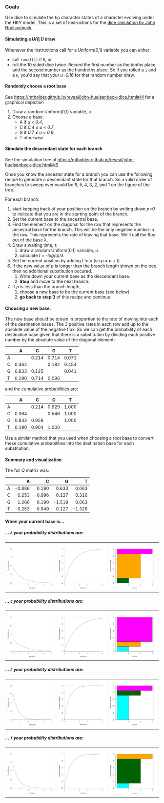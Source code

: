 ### Goals
Use dice to simulate the tip character states of a character evolving under
the HKY model.
This is a set of instructions for the [dice simulation by John Huelsenbeck](https://molevol.mbl.edu/images/1/1a/WoodsHole2012_1.pdf)

#### Simulating a *U(0,1)* draw
Whenever the instructions call for a Uniform(0,1) variable
  you can either:

  * call `runif(1)` if `R`, or
  * roll the 10 sided dice twice. Record the first number as the tenths place
  and the second number as the hundreths place. 
  So if you rolled a `1` and a `6`, you'd say that your *u=0.16*  for that
  random number draw.



#### Randomly choose a root base
See https://mtholder.github.io/reveal/john-huelsenbeck-dice.html#/4 for a 
graphical depiction

   1. Draw a random Uniform(0,1) variable, *u*
   2. Choose a base:
       * A if *u < 0.4*,
       * C if *0.4 ≤ u < 0.7*,
       * G if *0.7 ≤ u < 0.9*,
       * T otherwise

#### Simulate the descendant state for each branch
See the simulation tree at 
https://mtholder.github.io/reveal/john-huelsenbeck-dice.html#/6

Once you know the ancestor state for a branch you can use the following recipe
   to generate a descendant state for that branch.
So a valid order of branches to sweep over would be 6, 5, 4, 3, 2, and 1 on the figure of the tree.

For each branch:
  1. start keeping track of your position on the branch by writing down *p=0* to
  indicate that you are in the starting point of the branch.
  2. Set the current base to the ancestral base.
  3. Find the element on the diagonal for the row that represents the ancestral
    base for the branch. This will be the only negative number in the row. This
    represents the rate of leaving that base. 
    We'll call the flux out of the base λ.
  4. Draw a waiting time, *t*:
      1. draw a random Uniform(0,1) variable, *u*
      2. calculate *t = -log(u)/λ*
  5. Set the current position by adding *t* to *p* (so *p = p + t*)
  6. If the new value of *p* is longer than the branch length shown on the tree, then
    no additional substitution occured. 
      1. Write down your current base as the descendant base.
      2. **Stop** and move to the next branch.
  7. If *p* is less than the branch length, 
      1. choose a new base to be the current base (see below)
      2. **go back to step 3** of this recipe and continue.

#### Choosing a new base.
The new base should be drawn in proportion to the rate of moving into each of the destination
  bases.
The 3 positive rates in each row add up to the absolute value of the negative flux.
So we can get the probability of each destination base given that there is a substitution
by dividing each positive number by the absolute value of the diagonal element:

|   |  A    |    C  |    G  |   T   |
|---|-------|-------|-------|-------|
| A |       | 0.214 | 0.714 | 0.071 |
| C | 0.364 |       | 0.182 | 0.454 | 
| G | 0.833 | 0.125 |       | 0.041 |
| T | 0.190 | 0.714 | 0.096 |       |

and the cumulative probabilities are:

|   | A     |  C    | G     | T     |
|---|-------|-------|-------|-------|
| A |       | 0.214 | 0.929 | 1.000 |
| C | 0.364 |       | 0.546 | 1.000 | 
| G | 0.833 | 0.958 |       | 1.000 |
| T | 0.190 | 0.904 | 1.000 |       |


Use a similar method that you used when choosing a root base to convert these cumulative probabilities into the destination base for each substitution.

#### Summary and visualization

The full *Q* matrix was:

|   |   A    |   C    |   G    |   T    |
|---|-------:|-------:|-------:|-------:|
| A | -0.886 |  0.190 |  0.633 |  0.063 |
| C |  0.253 | -0.696 |  0.127 |  0.316 |
| G |  1.266 |  0.190 | -1.519 |  0.063 |
| T |  0.253 |  0.949 |  0.127 | -1.329 |

#### When your current base is...
##### ... `A` your probability distributions are:

|   |       |      |
|---|-------:|-------:|
| ![waiting time density](./images/prob-density-A.png) | ![cumulative waiting time probability](./images/cumulative-prob-A.png) | ![Cumulative probability of mutation](./images/cumulative-prob-bases-A.png) |

##### ... `C` your probability distributions are:

|   |       |      |
|---|-------:|-------:|
| ![waiting time density](./images/prob-density-C.png) | ![cumulative waiting time probability](./images/cumulative-prob-C.png) | ![Cumulative probability of mutation](./images/cumulative-prob-bases-C.png) |


##### ... `G` your probability distributions are:

|   |       |      |
|---|-------:|-------:|
| ![waiting time density](./images/prob-density-G.png) | ![cumulative waiting time probability](./images/cumulative-prob-G.png) | ![Cumulative probability of mutation](./images/cumulative-prob-bases-G.png) |


##### ... `T` your probability distributions are:

|   |       |      |
|---|-------:|-------:|
| ![waiting time density](./images/prob-density-T.png) | ![cumulative waiting time probability](./images/cumulative-prob-T.png) | ![Cumulative probability of mutation](./images/cumulative-prob-bases-T.png) |
